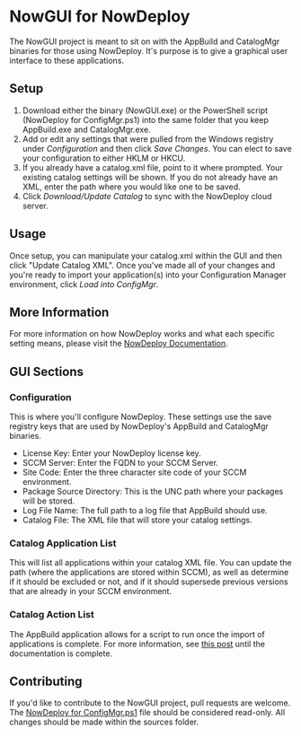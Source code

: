 
# NowGUI for NowDeploy

The NowGUI project is meant to sit on with the AppBuild and CatalogMgr binaries for those using NowDeploy.  It's purpose is to give a graphical user interface to these applications.

## Setup

1) Download either the binary (NowGUI.exe) or the PowerShell script (NowDeploy for ConfigMgr.ps1) into the same folder that you keep AppBuild.exe and CatalogMgr.exe.
1) Add or edit any settings that were pulled from the Windows registry under *Configuration* and then click *Save Changes*.  You can elect to save your configuration to either HKLM or HKCU.
1) If you already have a catalog.xml file, point to it where prompted.  Your existing catalog settings will be shown.  If you do not already have an XML, enter the path where you would like one to be saved.
1) Click *Download/Update Catalog* to sync with the NowDeploy cloud server.

## Usage

Once setup, you can manipulate your catalog.xml within the GUI and then click "Update Catalog XML".  Once you've made all of your changes and you're ready to import your application(s) into your Configuration Manager environment, click *Load into ConfigMgr*.

## More Information
For more information on how NowDeploy works and what each specific setting means, please visit the [NowDeploy Documentation](https://docs.nowdeploy.com).

## GUI Sections

### Configuration
This is where you'll configure NowDeploy.  These settings use the save registry keys that are used by NowDeploy's AppBuild and CatalogMgr binaries.

* License Key: Enter your NowDeploy license key.
* SCCM Server: Enter the FQDN to your SCCM Server.
* Site Code: Enter the three character site code of your SCCM environment.
* Package Source Directory: This is the UNC path where your packages will be stored.
* Log File Name: The full path to a log file that AppBuild should use.
* Catalog File: The XML file that will store your catalog settings.

### Catalog Application List

This will list all applications within your catalog XML file.  You can update the path (where the applications are stored within SCCM), as well as determine if it should be excluded or not, and if it should supersede previous versions that are already in your SCCM environment.

### Catalog Action List

The AppBuild application allows for a script to run once the import of applications is complete.  For more information, see [this post](https://support.nowdeploy.com/threads/release-notes-for-beta-builds.14/) until the documentation is complete.

## Contributing
If you'd like to contribute to the NowGUI project, pull requests are welcome.  The [NowDeploy for ConfigMgr.ps1](https://github.com/NowDeploy/NowGUI/blob/master/NowDeploy%20for%20ConfigMgr.ps1 "NowDeploy for ConfigMgr.ps1") file should be considered read-only.  All changes should be made within the sources folder.